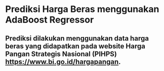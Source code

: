 # Prediksi Harga Beras menggunakan AdaBoost Regressor
## Prediksi dilakukan menggunakan data harga beras yang didapatkan pada website Harga Pangan Strategis Nasional (PIHPS) https://www.bi.go.id/hargapangan.
